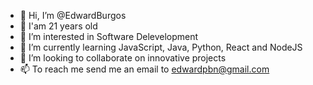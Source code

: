 - 👋 Hi, I’m @EdwardBurgos 
- 🧑 I'am 21 years old
- 👀 I’m interested in Software Delevelopment
- 🌱 I’m currently learning JavaScript, Java, Python, React and NodeJS
- 💞️ I’m looking to collaborate on innovative projects
- 📫 To reach me send me an email to edwardpbn@gmail.com
